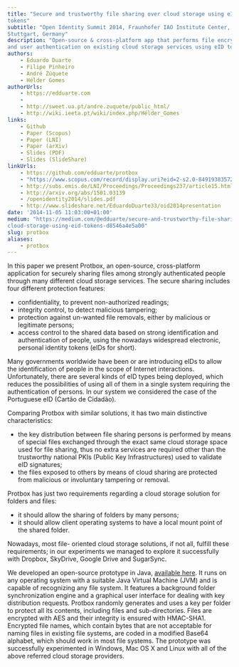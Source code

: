 ```yaml
---
title: "Secure and trustworthy file sharing over cloud storage using eID
tokens"
subtitle: "Open Identity Summit 2014, Fraunhofer IAO Institute Center,
Stuttgart, Germany"
description: "Open-source & cross-platform app that performs file encryption
and user authentication on existing cloud storage services using eID tokens."
authors:
    - Eduardo Duarte
    - Filipe Pinheiro
    - André Zúquete
    - Hélder Gomes
authorUrls:
    - https://edduarte.com
    - 
    - http://sweet.ua.pt/andre.zuquete/public_html/
    - http://wiki.ieeta.pt/wiki/index.php/Hélder_Gomes
links:
    - Github
    - Paper (Scopus)
    - Paper (LNI)
    - Paper (arXiv)
    - Slides (PDF)
    - Slides (SlideShare)
linkUrls:
    - https://github.com/edduarte/protbox
    - "https://www.scopus.com/record/display.uri?eid=2-s2.0-84919383572&origin=inward&txGid=1ca0335b4c696f3c89c8f47f269f70ee"
    - http://subs.emis.de/LNI/Proceedings/Proceedings237/article15.html
    - http://arxiv.org/abs/1501.03139
    - /openidentity2014/slides.pdf
    - http://www.slideshare.net/EduardoDuarte33/oid2014presentation
date: '2014-11-05 11:03:00+01:00'
medium: "https://medium.com/@edduarte/secure-and-trustworthy-file-sharing-over-
cloud-storage-using-eid-tokens-d8546a4e5a00"
slug: protbox
aliases:
    - protbox
---
```


In this paper we present Protbox, an open-source, cross-platform
application for securely sharing files among strongly authenticated people
through many different cloud storage services. The secure sharing includes four
different protection features:

- confidentiality, to prevent non-authorized readings;
- integrity control, to detect malicious tampering;
- protection against un-wanted file removals, either by malicious or
  legitimate persons;
- access control to the shared data based on strong identification and
  authentication of people, using the nowadays widespread electronic, personal
  identity tokens (eIDs for short).

Many governments worldwide have been or are introducing eIDs to allow the
identification of people in the scope of Internet interactions. Unfortunately,
there are several kinds of eID types being deployed, which reduces the
possibilities of using all of them in a single system requiring the
authentication of persons. In our system we considered the case of the
Portuguese eID (Cartão de Cidadão).

Comparing Protbox with similar solutions, it has two main distinctive
characteristics:

- the key distribution between file sharing persons is performed by means of
  special files exchanged through the exact same cloud storage space used for
  file sharing, thus no extra services are required other than the trustworthy
  national PKIs (Public Key Infrastructures) used to validate eID signatures;
- the files exposed to others by means of cloud sharing are protected from
  malicious or involuntary tampering or removal.

Protbox has just two requirements regarding a cloud storage solution for
folders and files:

- it should allow the sharing of folders by many persons;
- it should allow client operating systems to have a local mount point of the
  shared folder.

Nowadays, most file- oriented cloud storage solutions, if not all, fulfill
these requirements; in our experiments we managed to explore it successfully
with Dropbox, SkyDrive, Google Drive and SugarSync.

We developed an open-source prototype in Java, [available
here](https://github.com/edduarte/protbox). It runs on any operating system
with a suitable Java Virtual Machine (JVM) and is capable of recognizing any
file system. It features a background folder synchronization engine and a
graphical user interface for dealing with key distribution requests. Protbox
randomly generates and uses a key per folder to protect all its contents,
including files and sub-directories. Files are encrypted with AES and their
integrity is ensured with HMAC-SHA1. Encrypted file names, which contain bytes
that are not acceptable for naming files in existing file systems, are coded in
a modified Base64 alphabet, which should work in most file systems. The
prototype was successfully experimented in Windows, Mac OS X and Linux with all
of the above referred cloud storage providers.
